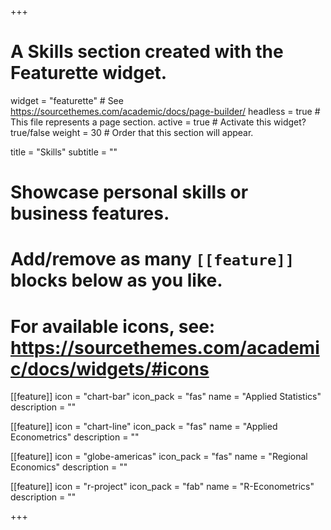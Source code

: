 +++
# A Skills section created with the Featurette widget.
widget = "featurette"  # See https://sourcethemes.com/academic/docs/page-builder/
headless = true  # This file represents a page section.
active = true  # Activate this widget? true/false
weight = 30  # Order that this section will appear.

title = "Skills"
subtitle = ""

# Showcase personal skills or business features.
# 
# Add/remove as many `[[feature]]` blocks below as you like.
# 
# For available icons, see: https://sourcethemes.com/academic/docs/widgets/#icons


[[feature]]
  icon = "chart-bar"
  icon_pack = "fas"
  name = "Applied Statistics"
  description = ""  
  
[[feature]]
  icon = "chart-line"
  icon_pack = "fas"
  name = "Applied Econometrics"
  description = "" 

[[feature]]
  icon = "globe-americas"
  icon_pack = "fas"
  name = "Regional Economics"
  description = ""
  
[[feature]]
  icon = "r-project"
  icon_pack = "fab"
  name = "R-Econometrics"
  description = ""

+++
